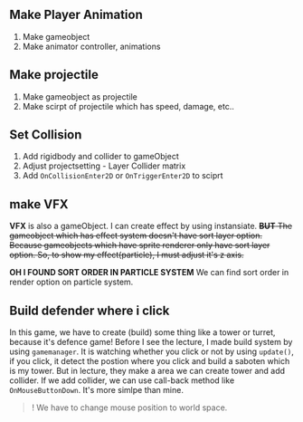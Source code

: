 ## Make Player Animation
1. Make gameobject
2. Make animator controller, animations

## Make projectile
1. Make gameobject as projectile
2. Make scirpt of projectile which has speed, damage, etc..

## Set Collision
1. Add rigidbody and collider to gameObject 
2. Adjust projectsetting - Layer Collider matrix
3. Add `OnCollisionEnter2D` or `OnTriggerEnter2D` to sciprt

## make VFX
__VFX__ is also a gameObject. I can create effect by using instansiate.
~~__BUT__ The gameobject which has effect system doesn't have sort layer option. Because gameobjects which have sprite renderer only have sort layer option. So, to show my effect(particle), I must adjust it's z axis.~~

__OH I FOUND SORT ORDER IN PARTICLE SYSTEM__ We can find sort order in render option on particle system.

## Build defender where i click
In this game, we have to create (build) some thing like a tower or turret, because it's defence game! Before I see the lecture, I made build system by using `gamemanager`. It is watching whether you click or not by using `update()`, if you click, it detect the postion where you click and build a saboten which is my tower. But in lecture, they make a area we can create tower and add collider. If we add collider, we can use call-back method like `OnMouseButtonDown`. It's more simlpe than mine.

> ! We have to change mouse position to world space.

